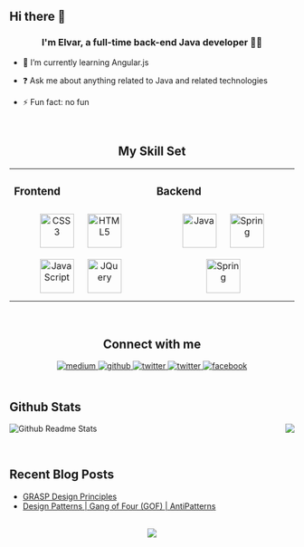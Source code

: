 ## Hi there 👋

### <div align="center">I'm Elvar, a full-time back-end Java developer 👨‍💻</div>  
  

- 🌱 I’m currently learning Angular.js  
  

- ❓ Ask me about anything related to Java and related technologies  
  

- ⚡️ Fun fact: no fun  
  

<br/>  

<div align="center">
  
## My Skill Set  
<table>
  <tr>
    <td valign="top" width="50%">

  ### Frontend  
  <div align="center">  
    <img style="margin: 10px" src="https://devicons.github.io/devicon/devicon.git/icons/css3/css3-original-wordmark.svg" alt="CSS3" height="60" />  
    <img style="margin: 10px" src="https://devicons.github.io/devicon/devicon.git/icons/html5/html5-original-wordmark.svg" alt="HTML5" height="60" />  
    <img style="margin: 10px" src="https://devicons.github.io/devicon/devicon.git/icons/javascript/javascript-original-wordmark.svg" alt="JavaScript" height="60" />  
    <img style="margin: 10px" src="https://devicons.github.io/devicon/devicon.git/icons/jquery/jquery-original-wordmark.svg" alt="JQuery" height="60" />  
  </div>
  </td>
  
<td valign="top" width="50%">

  ### Backend  
  <div align="center">  
    <img style="margin: 10px" src="https://devicons.github.io/devicon/devicon.git/icons/java/java-original-wordmark.svg" alt="Java" height="60" />  
    <img style="margin: 10px" src="https://www.vectorlogo.zone/logos/springio/springio-icon.svg" alt="Spring" height="60" />  
    <img style="margin: 10px" src="https://devicons.github.io/devicon/devicon.git/icons/mysql/mysql-original-wordmark.svg" alt="Spring" height="60" />
  </div>
  </td>
</table>  

<br/>  

## Connect with me  
  <a href="https://elvarkhudiev.medium.com" target="_blank">
  <img src=https://img.shields.io/badge/medium-%2312100E.svg?&style=for-the-badge&logo=medium&logoColor=white alt=medium style="margin-bottom: 5px;" />
  </a>
  <a href="https://github.com/ElvarKH" target="_blank">
  <img src=https://img.shields.io/badge/github-%2324292e.svg?&style=for-the-badge&logo=github&logoColor=white alt=github style="margin-bottom: 5px;" />
  </a>
  <a href="https://www.linkedin.com/in/elvarkhudiev/" target="_blank">
  <img src=https://img.shields.io/badge/linkedin-%230077B5.svg?&style=for-the-badge&logo=linkedin&logoColor=white alt=twitter style="margin-bottom: 5px;" />
  </a>
  <a href="https://twitter.com/Elvar27891045" target="_blank">
  <img src=https://img.shields.io/badge/twitter-%231DA1F2.svg?&style=for-the-badge&logo=twitter&logoColor=white alt=twitter style="margin-bottom: 5px;" />
  </a>
  <a href="https://www.facebook.com/ElvarKH" target="_blank">
  <img src=https://img.shields.io/badge/facebook-%231877F2.svg?&style=for-the-badge&logo=facebook&logoColor=white alt=facebook style="margin-bottom: 5px;" />
  </a>
</div>  
  
<br/>  


## Github Stats  
<div align="right"><img src="https://github-readme-stats.vercel.app/api/top-langs/?username=ElvarKH" align="right" /></div>  

![Github Readme Stats](https://github-readme-stats.vercel.app/api?username=ElvarKH&show_icons=true&count_private=true)  

<br/>  


## Recent Blog Posts  
<!-- BLOG-POST-LIST:START -->
- [GRASP Design Principles](https://elvarkhudiev.medium.com/grasp-design-principles-377c9d7a88d6/)
- [Design Patterns | Gang of Four (GOF) | AntiPatterns](https://elvarkhudiev.medium.com/design-patterns-gang-of-four-gof-antipatterns-22e09806077e/)
<!-- BLOG-POST-LIST:END -->  

<br/>  

<div align="center">
<img src="https://komarev.com/ghpvc/?username=ElvarKH&&style=flat-square" align="center" />
</div>
